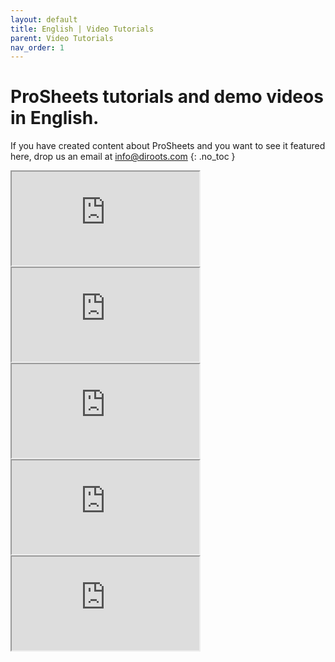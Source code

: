 ```yaml
---
layout: default
title: English | Video Tutorials
parent: Video Tutorials
nav_order: 1
---
```


# ProSheets tutorials and demo videos in English.
If you have created content about ProSheets and you want to see it featured here, drop us an email at info@diroots.com
{: .no_toc }

 <div class="di-iframe-container">
  <iframe
  title="Revit to PDF with custom filename | ProSheets Revit Plugin"
  class="di-responsive-iframe" 
  src="https://www.youtube.com/embed/WBp7NR5tw_g?feature=oembed">
  </iframe>
</div> 

<div class="empty-space-small"></div>

 <div class="di-iframe-container">
  <iframe
  title="ProSheets - How to use the &#039;Custom Drawing Number Builder&#039;"
  class="di-responsive-iframe" 
  src="https://www.youtube.com/embed/M1fl6JFCM84?feature=oembed">
  </iframe>
</div> 

<div class="empty-space-small"></div>

 <div class="di-iframe-container">
  <iframe
  title="FREE Revit batch printer/exporter: ProSheets by DiRoots!"
  class="di-responsive-iframe" 
  src="https://www.youtube.com/embed/FkLAB8nbRh0?feature=oembed">
  </iframe>
</div> 

<div class="empty-space-small"></div>

 <div class="di-iframe-container">
  <iframe
  title="DiRoots | ProSheets | FREE Plugins for Revit"
  class="di-responsive-iframe" 
  src="https://www.youtube.com/embed/ZG_Wwe6ybds?feature=oembed">
  </iframe>
</div> 

<div class="empty-space-small"></div>

 <div class="di-iframe-container">
  <iframe
  title="ProSheets - DiRoots"
  class="di-responsive-iframe" 
  src="https://www.youtube.com/embed/r1NxxsnkFYM?feature=oembed">
  </iframe>
</div> 